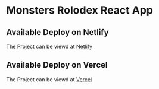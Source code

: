 # Monsters Rolodex React App

## Available Deploy on Netlify

The Project can be viewd at [Netlify](https://monsters-rolodex-react.netlify.app/)

## Available Deploy on Vercel

The Project can be viewd at [Vercel](https://monsters-rolodex-fawn.vercel.app/)
